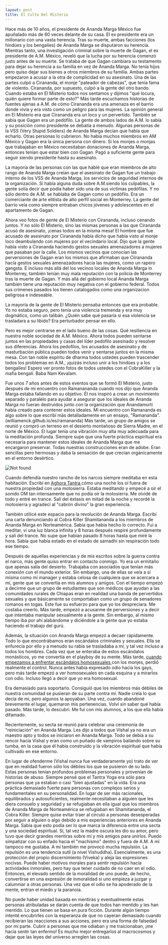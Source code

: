 ```yaml
---
layout: post
title: El Culto Del Misterio
---
```

Hace más de 10 años, el presidente de Ananda Marga México fue apuñalado más de 60 veces delante de su casa.  El ex presidente era un millonario con una vasta herencia.  Tras su muerte, ambas facciones (los hindúes y los bengalíes) de Ananda Marga se disputaron su herencia.  Mientras tanto, una investigación criminal sobre la muerte de Gagan, el ex presidente de A.M. México, reveló que la lucha por su herencia comenzó justo antes de su muerte.  Se trataba de que Gagan cambiara su testamento para dejar su herencia a su familia en vez de Ananda Marga.   No tenía hijos pero quiso dejar sus bienes a otros miembros de su familia.  Ambas partes empezaron a acusar a la otra de complicidad en su asesinato.  Una de las partes culpó a Cirananda, el monje "pateador de cabezas", que tenía fama de violento.  Cirananda, por supuesto, culpó a la gente del otro bando.  Cuando estaba en El Misterio todos nos sentamos y dijimos "qué locura, quién quiere formar parte de esto?"  Más tarde escuchamos historias de fuentes ajenas a A.M. de cómo Cirananda era una amenaza en el barrio donde vivía y era visto como un peligro para las mujeres.  La opinión general en El Misterio era que Cirananda era un loco y un pervertido.  También se sabía que Gagan era un pedófilo.  La gente de ambos lados de A.M. lo sabía y su posición como presidente se debatía a menudo.  Algunas personas de la VSS (Very Stupid Soldiers) de Ananda Marga decían que había que echarlo. Otras personas lo cubrieron.  No había muchos miembros en AM México y Gagan era la única persona con dinero.  Si los monjes o monjas que trabajaban en México necesitaban donaciones de Ananda Marga, entonces tenían que estar bien con Gagan.  Pagó a suficiente gente para seguir siendo presidente hasta su asesinato.

La mayoría de las personas con las que hablé que eran miembros de alto rango de Ananda Marga creían que el asesinato de Gagan fue un trabajo interno de los VSS de Ananda Marga, los servicios de seguridad internos de la organización.  Si había alguna duda sobre A.M.siendo los culpables, la gente solía decir que podía haber sido una de sus víctimas pedófilas.  Y no sólo dentro de A.M. se hablaba de Gagan como un pedófilo.  Era un comerciante de arte elitista de alto perfil social en Monterrey.  La gente del barrio veía como siempre entraban chicos jóvenes y adolescentes en el apartamento de Gagan.  

Ahora veo fotos de gente de El Misterio con Cirananda, incluso cenando juntos.  Y no sólo El Misterio, sino las mismas personas a las que Cirananda acusó de asesinato, ¡cenas todos en la misma mesa!  El hombre que fue acusado de asesinato por Cirananda había dicho que había visto al monje loco deambulando con mujeres por el vecindario local.  Dijo que la gente había visto a Cirananda haciendo gestos sexuales amenazadores a mujeres que pasaban por la calle.  Los mismos vecinos que conocían las perversiones de Gagan eran los mismos que afirmaban que Ciirananda hacía gestos sexuales amenazadores hacia las mujeres, como un rapero gangsta.  E incluso más allá del los vecinos locales de Ananda Marga in Monterrey, también tenían muy mala reputación con la policía de Monterrey tras la muerte de Gagan.  Y más allá del gobierno local Ananda Marga también tiene una reputación muy negativa con el gobierno federal.  Todos sus crimenes pasados los tienen catalogados como una organizacion peligrosa e indeseable.  

La mayoría de la gente de El Misterio pensaba entonces que era probable.  Yo no estaba seguro, pero tenía una violencia tremenda y era muy dogmático, como un talibán.  ¿Quién sabe qué pasaría si esa violencia se trasladara a su libido?  Era perturbador pensar en ello.

Pero es mejor centrarse en el lado bueno de las cosas.  Qué resiliencia en nuestra noble sociedad de A.M. México.  Ahora todos pueden sentarse juntos en las propiedades y casas del líder pedófilo asesinado y resolver sus diferencias.  Ahora los pedofilos, los acusados de asesinato y de masturbación pública pueden todos venir y sentarse juntos en la misma mesa.  Con tan noble espíritu de dharma todos ustedes pueden trascender todos los problemas en A.M., ¡quizás incluso unir a los hindúes y a los bengalíes!  Espero ver pronto fotos de todos ustedes con el CobraKiller y la mafia bengalí.  Baba Nam Kevalam.

Fue unos 7 años antes de estos eventos que se formó El Misterio, justo después de mi encuentro con Ramanananda cuando nos dijo que Ananda Marga estaba fallando en su objetivo.  Él nos inspiró a crear un movimiento separado y paralelo para ayudar a asegurar que los ideales de Ananda Marga no fueran destruidos junto con la organización que Anandamurti había creado para contener estos ideales.  Mi encuentro con Ramananda es algo sobre lo que escribí más detalladamente en un ensayo, "Ramananda". (williamenck.github.io/es/ramananda) Más tarde, un grupo de amigos se reunió y compró un terreno en el desierto montañoso de Sierra Madre, en el norte de México.  El lugar tenía una vibración muy alta muy adecuada para la meditación profunda.  Siempre supe que una fuerte práctica espiritual era necesaria para mantener estos ideales de Ananda Marga que me encargaron preservar.  Todas nuestras construcciones eran de adobe.  Eran sencillas pero hermosas y daba la sensación de que crecían orgánicamente en el entorno desértico.  

<img src="{{ 'assets/img/9.jpg' | relative_url }}" alt="Not found" />

Cuando defendía nuestro rancho de los narcos siempre meditaba en esta habitación. Escribí en <a href="https://williamenck.github.io/es/aghora-tantra">Aghora Tantra </a> cómo una noche los oí fuera de nuestra propiedad con una motosierra. Estaba meditando y empecé a oír el sonido OM tan intensamente que no podía oír la motosierra. Me olvidé de todo y entré en trance. Salí del éxtasis en mitad de la noche y recordé la motosierra y agradecí al "cabrón divino" la gran experiencia.

También utilicé este espacio para la revolución de Ananda Marga. Escribí una carta denunciando al Cobra Killer Shamitananda a los miembros de Ananda Marga en Norteamérica. Sabía que había hecho lo correcto. Fui a meditar, vi una luz blanca infinita y 8 horas después respiré profundamente y salí del trance. No supe que habían pasado 8 horas hasta que miré la hora. Sabía que había estado en el estado de samadhi sin respiración todo ese tiempo.

Después de aquellas experiencias y de mis escritos sobre la guerra contra el narco, más gente quiso entrar en contacto conmigo. Yo era un ermitaño que apenas salía del desierto. Trabajaba con asociados que tenían más conexión con el mundo exterior. Sin embargo, una de ellas se veía a sí misma como mi manager y estaba celosa de cualquiera que se acercara a mí, gente que se convertía en mis alumnos y amigos. Con el tiempo empezó a decirme que un grupo de estudiantes que son médicos que ayudan a las comunidades rurales de Chiapas eran en realidad una banda de pervertidos sexuales y que básicamente se comportaban como un grupo de senadores romanos en togas. Este fue su esfuerzo para que yo los despreciara. Me costaba creerlo. Más tarde, empezó a acusarme de perversiones y a decir que intentaba manipular sexualmente a la gente. Sin embargo, al mismo tiempo iba por ahí alabándome y diciéndole a la gente que yo estaba haciendo el trabajo del gurú.

Además, la situación con Ananda Marga empezó a decaer rápidamente. Todo lo que encontrábamos eran escándalos criminales y sexuales. Ella se enfurecía por ello y a menudo su rabia se trasladaba a mí, y tal vez incluso a todos los hombres. Cada vez que se enteraba de estos escándalos monásticos, yo me convertía en el playboy de su mente. Más tarde, <a href="https://williamenck.github.io/es/opus-gei/">cuando empezamos a enfrentar escándalos homosexuales </a> con los monjes, perdió realmente el control. Nunca antes había expresado odio hacia los gays, pero más tarde empezó a ver homosexuales en cada esquina y a mirarlos con odio. Incluso llegó a decir que yo era homosexual.

Era demasiado para soportarlo. Consiguió que los miembros más débiles de nuestra comunidad se pusieran de su parte contra mí. Nadie creía lo que decía de mí, pero algunos la apoyaban. Una vez, cuando abandoné brevemente el lugar, quemaron mis pertenencias. Volví sin saber qué había pasado. Más tarde, lo descubrí. Me fui con mis alumnos, a los que ella había difamado.

Recientemente, su secta se reunió para celebrar una ceremonia de "reiniciación" en Ananda Marga.  Les dijo a todos que Vishal ya no era un maestro apto y todos se iniciaron en Ananda Marga.  Todo se debía a su rencor hacia Vishal y eran como un puñado de vampiros bailando sobre su tumba, en la casa que él había construido y la vibración espiritual que había cultivado en ese entorno.  

En lugar de ofenderme (Vishal nunca fue verdaderamente yo) trato de ver que en realidad fueron sólo los débiles los que se pusieron de su lado. Estas personas tenían profundos problemas personales y provenían de historias de abuso. Siempre pensé que el Tantra Yoga era sólo para personas que ya estaban o casi "bien ajustadas" en la vida. Era una práctica demasiado fuerte para personas con complejos serios y fundamentales en su personalidad. En lugar de ser más racionales, equilibrados y autosuficientes, realmente necesitaban a alguien que les diera consuelo y seguridad y se refugiaban en ella igual que los miembros de Ananda Marga de Norteamérica se refugiaban en Shamitananda, el Cobra Killer. Siempre quise evitar traer al círculo a personas desesperadas por seguir a alguien o algo debido a mis experiencias anteriores en Ananda Marga. Sabía que esto podía ser lo que marca la diferencia entre una secta y una sociedad espiritual. Sí, tal vez la madre oscura les dio su amor, pero tuvo que decir grandes mentiras sobre mí y mis amigos para unirlos. Puedo simpatizar con su enfado hacia el "machismo" dentro y fuera de A.M. A mí tampoco me gustaba.  A mí también me provocó mucha repulsión.  La repulsión es una tendencia sutil (a nivel Vishuddha).  Esencialmente, es una protección del propio discernimiento (Viveka) y aleja las expresiones nocivas.  Puede haber motivos morales para sentir repulsión hacia actividades inmorales, pero hay que tener cuidado de no caer en el odio.  Entonces, el elevado sentido de la moralidad de uno puede, de hecho, convertirse en una expresión de inmoralidad si uno empieza a juzgar y calumniar a otras personas.  Una vez que el odio se ha apoderado de la mente, entran el miedo y la paranoia.

No puede haber unidad basada en mentiras y eventualmente estas personas atribuladas se darán cuenta de que todos han mentido y les han mentido. Lo que tienen se basa en pura ficción. Durante algún tiempo intenté encubrirles con la esperanza de que no cayeran demasiado cuando recibieran las reacciones a sus acciones, pero era una forma de falsedad por mi parte. Cubrir a personas que me odiaban y me traicionaban, ¡me hacía sentir tan enfermo! Es mucho mejor entregarlos al macrocosmos y dejar que las leyes del universo arreglen las cosas.


